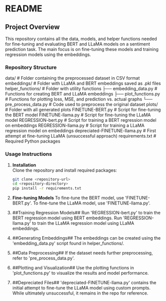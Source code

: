 # README

## Project Overview
This repository contains all the data, models, and helper functions needed for fine-tuning and evaluating BERT and LLaMA models on a sentiment prediction task. The main focus is on fine-tuning these models and training regression models using the embeddings. 

### Repository Structure
data/ # Folder containing the preprocessed dataset in CSV format
embeddings/ # Folder with LLaMA and BERT embeddings saved as .pkl files
helper_functions/ # Folder with utility functions
├── embedding_data.py # Functions for creating BERT and LLaMA embeddings
├── plot_functions.py # Functions for plotting loss, MSE, and prediction vs. actual graphs
└── pre_process_data.py # Code used to preprocess the original dataset
plots/ # Folder with all generated plots
FINETUNE-BERT.py # Script for fine-tuning the BERT model
FINETUNE-llama.py # Script for fine-tuning the LLaMA model
REGRESSION-bert.py # Script for training a BERT regression model on embeddings
REGRESSION-llama.py # Script for training a LLaMA regression model on embeddings
depreciated-FINETUNE-llama.py # First attempt at fine-tuning LLaMA (unsuccessful approach)
requirements.txt # Required Python packages

### Usage Instructions

1. **Installation**  
   Clone the repository and install required packages:

   ```bash
   git clone <repository-url>
   cd <repository-directory>
   pip install -r requirements.txt
   
2. **Fine-tuning Models**
To fine-tune the BERT model, use 'FINETUNE-BERT.py'.
To fine-tune the LLaMA model, use 'FINETUNE-llama.py'.

3. ##Training Regression Models##
Run 'REGRESSION-bert.py' to train the BERT regression model using BERT embeddings.
Run 'REGRESSION-llama.py' to train the LLaMA regression model using LLaMA embeddings.

5. ##Generating Embeddings##
The embeddings can be created using the 'embedding_data.py' script found in helper_functions/.

6. ##Data Preprocessing##
If the dataset needs further preprocessing, refer to 'pre_process_data.py'.

7. ##Plotting and Visualization##
Use the plotting functions in 'plot_functions.py' to visualize the results and model performance.

8. ##Depreciated Files##
'depreciated-FINETUNE-llama.py' contains the initial attempt to fine-tune the LLaMA model using custom prompts. While ultimately unsuccessful, it remains in the repo for reference.
